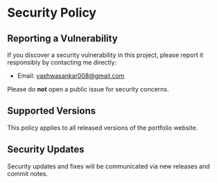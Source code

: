 # Security Policy

## Reporting a Vulnerability
If you discover a security vulnerability in this project, please report it responsibly by contacting me directly:

- Email: yashwasankar008@gmail.com

Please do **not** open a public issue for security concerns. 

## Supported Versions
This policy applies to all released versions of the portfolio website.

## Security Updates
Security updates and fixes will be communicated via new releases and commit notes.
